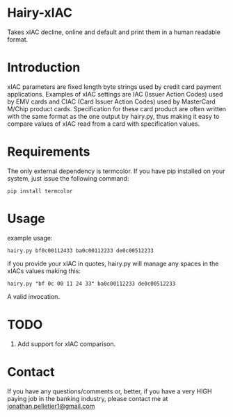 Hairy-xIAC
=========

Takes xIAC decline, online and default and print them in a human readable
format.

Introduction
============

xIAC parameters are fixed length byte strings used by credit card payment 
applications. Examples of xIAC settings are IAC (Issuer Action Codes) used
by EMV cards and CIAC (Card Issuer Action Codes) used by MasterCard M/Chip 
product cards. Specification for these card product are often written with 
the same format as the one output by hairy.py, thus making it easy to compare
values of xIAC read from a card with specification values.

Requirements
============

The only external dependency is termcolor. If you have pip installed on your 
system, just issue the following command:

    pip install termcolor

Usage
=====

example usage:

    hairy.py bf0c00112433 ba0c00112233 de0c00512233  

if you provide your xIAC in quotes, hairy.py will manage any spaces in the
xIACs values making this:

    hairy.py "bf 0c 00 11 24 33" ba0c00112233 de0c00512233  

A valid invocation.

TODO
====

1. Add support for xIAC comparison.

Contact
=======

If you have any questions/comments or, better, if you have a very HIGH paying
job in the banking industry, please contact me at jonathan.pelletier1@gmail.com



